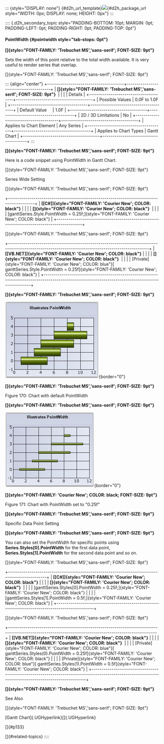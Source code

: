 ::: {style="DISPLAY: none"}
[](ms-xhelp:///?Id=d2h_url_template){#d2h_url_template}![](!package_url!){#d2h_package_url style="WIDTH: 0px; DISPLAY: none; HEIGHT: 0px"}
:::

:::: {.d2h_secondary_topic style="PADDING-BOTTOM: 10pt; MARGIN: 0pt; PADDING-LEFT: 0pt; PADDING-RIGHT: 0pt; PADDING-TOP: 0pt"}
#### PointWidth {#pointwidth style="tab-stops: 0pt"}

**[]{style="FONT-FAMILY: 'Trebuchet MS','sans-serif'; FONT-SIZE: 9pt"}** 

Sets the width of this point relative to the total width available. It is very useful to render series that overlap.

[]{style="FONT-FAMILY: 'Trebuchet MS','sans-serif'; FONT-SIZE: 9pt"} 

::: {align="center"}
+---------------------------------------+---------------------------------------+
| **[]{style="FONT-FAMILY: 'Trebuchet MS','sans-serif'; FONT-SIZE: 9pt"}**      |
|                                                                               |
| Details                                                                       |
+---------------------------------------+---------------------------------------+
| Possible Values                       | 0.0F to 1.0F                          |
+---------------------------------------+---------------------------------------+
| Default Value                         | 1.0F                                  |
+---------------------------------------+---------------------------------------+
| 2D / 3D Limitations                   | No                                    |
+---------------------------------------+---------------------------------------+
| Applies to Chart Element              | Any Series                            |
+---------------------------------------+---------------------------------------+
| Applies to Chart Types                | Gantt Chart                           |
+---------------------------------------+---------------------------------------+
:::

**[]{style="FONT-FAMILY: 'Trebuchet MS','sans-serif'; FONT-SIZE: 9pt"}** 

Here is a code snippet using PointWidth in Gantt Chart.

[]{style="FONT-FAMILY: 'Trebuchet MS','sans-serif'; FONT-SIZE: 9pt"} 

Series Wide Setting

[]{style="FONT-FAMILY: 'Trebuchet MS','sans-serif'; FONT-SIZE: 9pt"} 

+-------------------------------------------------------------------------------------------+
| **[\[C#\]]{style="FONT-FAMILY: 'Courier New'; COLOR: black"}**                            |
|                                                                                           |
| **[]{style="FONT-FAMILY: 'Courier New'; COLOR: black"}**                                  |
|                                                                                           |
| [ganttSeries.Style.PointWidth = 0.25f;]{style="FONT-FAMILY: 'Courier New'; COLOR: black"} |
+-------------------------------------------------------------------------------------------+

[]{style="FONT-FAMILY: 'Trebuchet MS','sans-serif'; FONT-SIZE: 9pt"} 

+-----------------------------------------------------------------------------------------------------------------------------------------------------+
| **[\[VB.NET\]]{style="FONT-FAMILY: 'Courier New'; COLOR: black"}**                                                                                  |
|                                                                                                                                                     |
| **[]{style="FONT-FAMILY: 'Courier New'; COLOR: black"}**                                                                                            |
|                                                                                                                                                     |
| [Private]{style="FONT-FAMILY: 'Courier New'; COLOR: blue"}[ ganttSeries.Style.PointWidth = 0.25f]{style="FONT-FAMILY: 'Courier New'; COLOR: black"} |
+-----------------------------------------------------------------------------------------------------------------------------------------------------+

**[]{style="FONT-FAMILY: 'Trebuchet MS','sans-serif'; FONT-SIZE: 9pt"}** 

![](ImagesExt/image64_176.jpg){border="0"}

**[]{style="FONT-FAMILY: 'Trebuchet MS','sans-serif'; FONT-SIZE: 9pt"}** 

Figure 170: Chart with default PointWidth

**[]{style="FONT-FAMILY: 'Trebuchet MS','sans-serif'; FONT-SIZE: 9pt"}** 

![](ImagesExt/image64_177.jpg){border="0"}

**[]{style="FONT-FAMILY: 'Courier New'; COLOR: black; FONT-SIZE: 9pt"}** 

Figure 171: Chart with PointWidth set to \"0.25f\"

**[]{style="FONT-FAMILY: 'Trebuchet MS','sans-serif'; FONT-SIZE: 9pt"}** 

Specific Data Point Setting

**[]{style="FONT-FAMILY: 'Trebuchet MS','sans-serif'; FONT-SIZE: 9pt"}** 

You can also set the PointWidth for specific points using **Series.Styles\[0\].PointWidth** for the first data point, **Series.Styles\[1\].PointWidth** for the second data point and so on.

[]{style="FONT-FAMILY: 'Trebuchet MS','sans-serif'; FONT-SIZE: 9pt"} 

+-------------------------------------------------------------------------------------------------+
| **[\[C#\]]{style="FONT-FAMILY: 'Courier New'; COLOR: black"}**                                  |
|                                                                                                 |
| **[]{style="FONT-FAMILY: 'Courier New'; COLOR: black"}**                                        |
|                                                                                                 |
| [ganttSeries.Styles\[0\].PointWidth = 0.25f;]{style="FONT-FAMILY: 'Courier New'; COLOR: black"} |
|                                                                                                 |
| [ganttSeries.Styles\[1\].PointWidth = 0.5f;]{style="FONT-FAMILY: 'Courier New'; COLOR: black"}  |
+-------------------------------------------------------------------------------------------------+

[]{style="FONT-FAMILY: 'Trebuchet MS','sans-serif'; FONT-SIZE: 9pt"} 

+---------------------------------------------------------------------------------------------------------------------------------------------------------+
| **[\[VB.NET\]]{style="FONT-FAMILY: 'Courier New'; COLOR: black"}**                                                                                      |
|                                                                                                                                                         |
| **[]{style="FONT-FAMILY: 'Courier New'; COLOR: black"}**                                                                                                |
|                                                                                                                                                         |
| [Private]{style="FONT-FAMILY: 'Courier New'; COLOR: blue"}[ ganttSeries.Styles(0).PointWidth = 0.25f]{style="FONT-FAMILY: 'Courier New'; COLOR: black"} |
|                                                                                                                                                         |
| [Private]{style="FONT-FAMILY: 'Courier New'; COLOR: blue"}[ ganttSeries.Styles(1).PointWidth = 0.5f]{style="FONT-FAMILY: 'Courier New'; COLOR: black"}  |
+---------------------------------------------------------------------------------------------------------------------------------------------------------+

**[]{style="FONT-FAMILY: 'Trebuchet MS','sans-serif'; FONT-SIZE: 9pt"}** 

See Also

[]{style="FONT-FAMILY: 'Trebuchet MS','sans-serif'; FONT-SIZE: 9pt"} 

[Gantt Chart]{.UGHyperlink}[]{.UGHyperlink}

[]{#p133} 

[]{#related-topics}
::::
